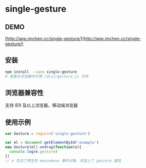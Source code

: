 # single-gesture

## DEMO
[http://app.imchen.cc/single-gesture/](http://app.imchen.cc/single-gesture/)

## 安装
```bash
npm install --save single-gesture
# 或者在浏览器中引用 /dist/gesture.js 文件
```

## 浏览器兼容性
支持 IE9 及以上浏览器，移动端浏览器

## 使用示例
```javascript
var Gesture = require('single-gesture')

var el = document.getElementById('example')
new Gesture(el).ondrag(function(e){
  console.log(e.gesture)
})
// e 包含了原生的 mousemove 事件对象，并加上了 gesture 属性
```
